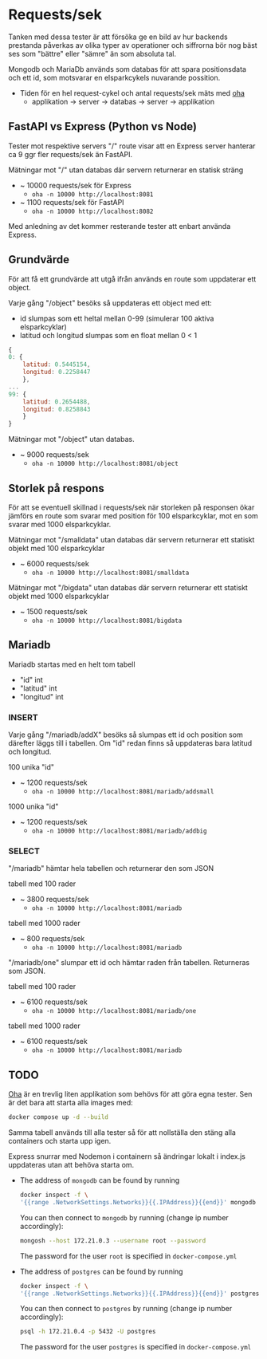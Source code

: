 # Requests/sek

Tanken med dessa tester är att försöka ge en bild av hur backends prestanda
påverkas av olika typer av operationer och siffrorna bör nog bäst ses som "bättre" eller
"sämre" än som absoluta tal.

Mongodb och MariaDb används som databas för att spara positionsdata
och ett id, som motsvarar en elsparkcykels nuvarande possition.
- Tiden för en hel request-cykel och antal requests/sek mäts med [oha](https://lib.rs/crates/oha)
    - applikation -> server -> databas -> server -> applikation

## FastAPI vs Express (Python vs Node)

Tester mot respektive servers "/" route visar att en Express server hanterar
ca 9 ggr fler requests/sek än FastAPI.

Mätningar mot "/" utan databas där servern returnerar en statisk sträng
- ~ 10000 requests/sek för Express
    - `oha -n 10000 http://localhost:8081`
- ~ 1100 requests/sek för FastAPI
    - `oha -n 10000 http://localhost:8082`

Med anledning av det kommer resterande tester att enbart använda Express.

## Grundvärde

För att få ett grundvärde att utgå ifrån används en route som uppdaterar ett object.

Varje gång "/object" besöks så uppdateras ett object med ett:
- id slumpas som ett heltal mellan 0-99 (simulerar 100 aktiva elsparkcyklar)
- latitud och longitud slumpas som en float mellan 0 < 1

```javascript
{
0: {
    latitud: 0.5445154,
    longitud: 0.2258447
    },
...
99: {
    latitud: 0.2654488,
    longitud: 0.8258843
    }
}
```

Mätningar mot "/object" utan databas.
- ~ 9000 requests/sek
    - `oha -n 10000 http://localhost:8081/object`

## Storlek på respons

För att se eventuell skillnad i requests/sek när storleken på responsen ökar
jämförs en route som svarar med position för 100 elsparkcyklar, mot en som 
svarar med 1000 elsparkcyklar.

Mätningar mot "/smalldata" utan databas där servern returnerar ett statiskt objekt
med 100 elsparkcyklar
- ~ 6000 requests/sek
    - `oha -n 10000 http://localhost:8081/smalldata`

Mätningar mot "/bigdata" utan databas där servern returnerar ett statiskt objekt
med 1000 elsparkcyklar
- ~ 1500 requests/sek
    - `oha -n 10000 http://localhost:8081/bigdata`

## Mariadb

Mariadb startas med en helt tom tabell

- "id" int
- "latitud" int
- "longitud" int

### INSERT

Varje gång "/mariadb/addX" besöks så slumpas ett id och position som därefter
läggs till i tabellen. Om "id" redan finns så uppdateras bara latitud och longitud.

100 unika "id"
- ~ 1200 requests/sek
    - `oha -n 10000 http://localhost:8081/mariadb/addsmall`

1000 unika "id"
- ~ 1200 requests/sek
    - `oha -n 10000 http://localhost:8081/mariadb/addbig`

### SELECT

"/mariadb" hämtar hela tabellen och returnerar den som JSON

tabell med 100 rader
- ~ 3800 requests/sek
    - `oha -n 10000 http://localhost:8081/mariadb`

tabell med 1000 rader
- ~ 800 requests/sek
    - `oha -n 10000 http://localhost:8081/mariadb`

"/mariadb/one" slumpar ett id och hämtar raden från tabellen. Returneras som JSON.

tabell med 100 rader
- ~ 6100 requests/sek
    - `oha -n 10000 http://localhost:8081/mariadb/one`

tabell med 1000 rader
- ~ 6100 requests/sek
    - `oha -n 10000 http://localhost:8081/mariadb`

















## TODO

[Oha](https://lib.rs/crates/oha) är en trevlig liten applikation som behövs för
att göra egna tester. Sen är det bara att starta alla images med:

```bash
docker compose up -d --build
```

Samma tabell används till alla tester så för att nollställa den stäng alla containers
och starta upp igen.

Express snurrar med Nodemon i containern så ändringar lokalt i index.js uppdateras
utan att behöva starta om.



   - The address of `mongodb` can be found by running

     ```bash
     docker inspect -f \
     '{{range .NetworkSettings.Networks}}{{.IPAddress}}{{end}}' mongodb
     ```

     You can then connect to `mongodb` by running (change ip number accordingly):

     ```bash
     mongosh --host 172.21.0.3 --username root --password
     ```

     The password for the user `root` is specified in `docker-compose.yml`

   - The address of `postgres` can be found by running

     ```bash
     docker inspect -f \
     '{{range .NetworkSettings.Networks}}{{.IPAddress}}{{end}}' postgres
     ```

     You can then connect to `postgres` by running (change ip number accordingly):

     ```bash
     psql -h 172.21.0.4 -p 5432 -U postgres
     ```

     The password for the user `postgres` is specified in `docker-compose.yml`
